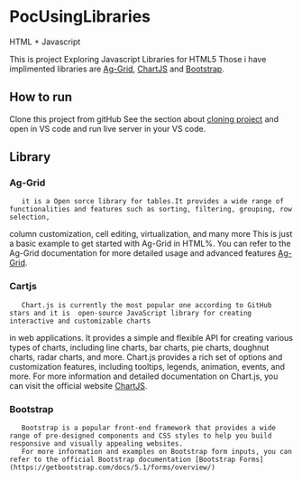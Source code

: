 # PocUsingLibraries
HTML + Javascript 

This is project Exploring Javascript Libraries for HTML5 Those i have implimented libraries are [Ag-Grid](https://www.ag-grid.com/), [ChartJS](https://www.chartjs.org/) and [Bootstrap](https://getbootstrap.com/).


## How to run
Clone this project from gitHub  See the section about [cloning project](https://docs.github.com/en/repositories/creating-and-managing-repositories/cloning-a-repository)
and open in VS code and run live server in your VS code.

## Library 
### Ag-Grid 
       it is a Open sorce library for tables.It provides a wide range of functionalities and features such as sorting, filtering, grouping, row selection,
column customization, cell editing, virtualization, and many more This is just a basic example to get started with Ag-Grid in HTML%. You can refer to the
Ag-Grid documentation for more detailed usage and advanced features [Ag-Grid](https://www.ag-grid.com/).

### Cartjs 
       Chart.js is currently the most popular one according to GitHub stars and it is  open-source JavaScript library for creating interactive and customizable charts
in web applications. It provides a simple and flexible API for creating various types of charts, including line charts, bar charts, pie charts, doughnut charts, radar charts,
and more. Chart.js provides a rich set of options and customization features, including tooltips, legends, animation, events, and more.
For more information and detailed documentation on Chart.js, you can visit the official website [ChartJS](https://www.chartjs.org/).

### Bootstrap
       Bootstrap is a popular front-end framework that provides a wide range of pre-designed components and CSS styles to help you build responsive and visually appealing websites.
       For more information and examples on Bootstrap form inputs, you can refer to the official Bootstrap documentation [Bootstrap Forms](https://getbootstrap.com/docs/5.1/forms/overview/)



